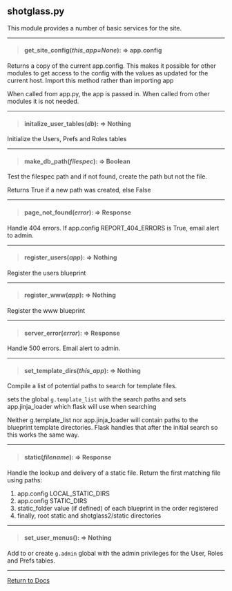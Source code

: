 ## shotglass.py

This module provides a number of basic services for the site.

---
> #### get_site_config(*this_app=None*): => app.config

Returns a copy of the current app.config.
This makes it possible for other modules to get access to the config
with the values as updated for the current host.
Import this method rather than importing app

When called from app.py, the app is passed in. When
called from other modules it is not needed.
  
---
> #### initalize_user_tables(*db*): => Nothing

Initialize the Users, Prefs and Roles tables

---
> #### make_db_path(*filespec*): => Boolean

Test the filespec path and if not found, create the path
but not the file.

Returns True if a new path was created, else False

---
> #### page_not_found(*error*): => Response

Handle 404 errors. If app.config REPORT_404_ERRORS is True, email alert to admin.

---
> #### register_users(*app*): => Nothing

Register the users blueprint

---
> #### register_www(*app*): => Nothing

Register the www blueprint

---
> #### server_error(*error*): => Response

Handle 500 errors. Email alert to admin.

 ---
> #### set_template_dirs(*this_app*): => Nothing

Compile a list of potential paths to search for
template files.

sets the global `g.template_list` with the search paths and
sets app.jinja_loader which flask will use when searching

Neither g.template_list nor app.jinja_loader will contain paths
to the blueprint template directories. Flask handles that after
the initial search so this works the same way.

---
> #### static(*filename*): => Response

Handle the lookup and delivery of a static file. Return the first matching file using paths:

1. app.config LOCAL_STATIC_DIRS
2. app.config STATIC_DIRS
3. static_folder value (if defined) of each blueprint in the order registered
4. finally, root static and shotglass2/static directories

---
> #### set_user_menus(): => Nothing

Add to or create `g.admin` global with the admin privileges for the User, Roles and Prefs tables.


---
[Return to Docs](/docs/shotglass2/README.md)


   
    